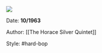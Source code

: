 
<img src="https://upload.wikimedia.org/wikipedia/en/0/03/Song_for_My_Father_%28Horace_Silver_album_-_cover_art%29.jpg">

Date: **10/1963**

Author: [[The Horace Silver Quintet]]

Style: #hard-bop 